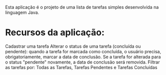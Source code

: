 Esta aplicação é o projeto de uma lista de tarefas simples desenvolvida na linguagem Java.

# Recursos da aplicação:

  Cadastrar uma tarefa
  Alterar o status de uma tarefa (concluída ou pendente): quando a tarefa for marcada como concluída, o usuário precisa, obrigatoriamente, marcar a data de conclusão. Se a tarefa for alterada para o status "pendente" novamente, a data de conclusão será removida.
  Filtrar as tarefas por: Todas as Tarefas, Tarefas Pendentes e Tarefas Concluídas

